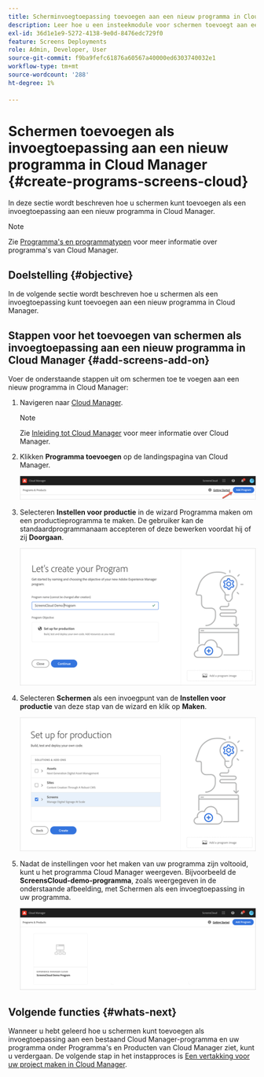 ```yaml
---
title: Scherminvoegtoepassing toevoegen aan een nieuw programma in Cloud Manager
description: Leer hoe u een insteekmodule voor schermen toevoegt aan een nieuw programma in Cloud Manager for Screens as a Cloud Service.
exl-id: 36d1e1e9-5272-4138-9e0d-8476edc729f0
feature: Screens Deployments
role: Admin, Developer, User
source-git-commit: f9ba9fefc61876a60567a40000ed6303740032e1
workflow-type: tm+mt
source-wordcount: '288'
ht-degree: 1%

---
```


# Schermen toevoegen als invoegtoepassing aan een nieuw programma in Cloud Manager {#create-programs-screens-cloud}

In deze sectie wordt beschreven hoe u schermen kunt toevoegen als een invoegtoepassing aan een nieuw programma in Cloud Manager.

>[!NOTE]
>Zie [Programma&#39;s en programmatypen](https://experienceleague.adobe.com/docs/experience-manager-cloud-service/content/implementing/using-cloud-manager/programs/program-types.html) voor meer informatie over programma&#39;s van Cloud Manager.

## Doelstelling {#objective}

In de volgende sectie wordt beschreven hoe u schermen als een invoegtoepassing kunt toevoegen aan een nieuw programma in Cloud Manager.

## Stappen voor het toevoegen van schermen als invoegtoepassing aan een nieuw programma in Cloud Manager {#add-screens-add-on}

Voer de onderstaande stappen uit om schermen toe te voegen aan een nieuw programma in Cloud Manager:

1. Navigeren naar [Cloud Manager](https://my.cloudmanager.adobe.com/).

   >[!NOTE]
   >Zie [Inleiding tot Cloud Manager](https://experienceleague.adobe.com/docs/experience-manager-cloud-service/content/onboarding/journey/cloud-manager.html) voor meer informatie over Cloud Manager.

1. Klikken **Programma toevoegen** op de landingspagina van Cloud Manager.

   ![afbeelding](/help/screens-cloud/assets/onboarding/onboard-screens-addon1.png)

1. Selecteren **Instellen voor productie** in de wizard Programma maken om een productieprogramma te maken. De gebruiker kan de standaardprogrammanaam accepteren of deze bewerken voordat hij of zij **Doorgaan**.

   ![afbeelding](/help/screens-cloud/assets/onboarding/onboard-screens-addon2.png)

1. Selecteren **Schermen** als een invoegpunt van de **Instellen voor productie** van deze stap van de wizard en klik op **Maken**.

   ![afbeelding](/help/screens-cloud/assets/onboarding/onboard-screens-addon3.png)

1. Nadat de instellingen voor het maken van uw programma zijn voltooid, kunt u het programma Cloud Manager weergeven. Bijvoorbeeld de **ScreensCloud-demo-programma**, zoals weergegeven in de onderstaande afbeelding, met Schermen als een invoegtoepassing in uw programma.

   ![afbeelding](/help/screens-cloud/assets/onboarding/onboard-screens-addon4.png)

## Volgende functies {#whats-next}

Wanneer u hebt geleerd hoe u schermen kunt toevoegen als invoegtoepassing aan een bestaand Cloud Manager-programma en uw programma onder Programma&#39;s en Producten van Cloud Manager ziet, kunt u verdergaan. De volgende stap in het instapproces is [Een vertakking voor uw project maken in Cloud Manager](/help/screens-cloud/onboarding-screens-cloud/creating-a-branch.md).
